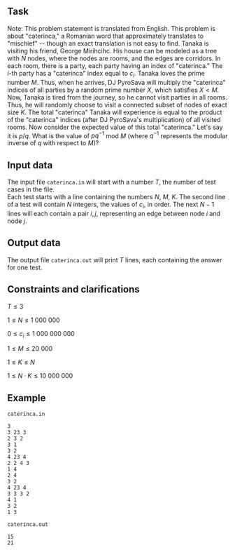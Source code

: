 ## Task

Note: This problem statement is translated from English. This problem is about "caterinca," a Romanian word that approximately translates to "mischief" -- though an exact translation is not easy to find. Tanaka is visiting his friend, George Mirihcihc. His house can be modeled as a tree with $N$ nodes, where the nodes are rooms, and the edges are corridors. In each room, there is a party, each party having an index of "caterinca." The $i$-th party has a "caterinca" index equal to $c_i$. Tanaka loves the prime number $M$. Thus, when he arrives, DJ PyroSava will multiply the "caterinca" indices of all parties by a random prime number $X$, which satisfies $X < M$. Now, Tanaka is tired from the journey, so he cannot visit parties in all rooms. Thus, he will randomly choose to visit a connected subset of nodes of exact size $K$. The total "caterinca" Tanaka will experience is equal to the product of the "caterinca" indices (after DJ PyroSava's multiplication) of all visited rooms. Now consider the expected value of this total "caterinca." Let's say it is $p / q$. What is the value of $pq^{-1}$ mod $M$ (where $q^{-1}$ represents the modular inverse of $q$ with respect to $M$)?

## Input data

The input file `caterinca.in` will start with a number $T$, the number of test cases in the file.  
Each test starts with a line containing the numbers $N$, $M$, $K$. The second line of a test will contain $N$ integers, the values of $c_i$, in order. The next $N-1$ lines will each contain a pair $i, j$, representing an edge between node $i$ and node $j$.

## Output data

The output file `caterinca.out` will print $T$ lines, each containing the answer for one test.

## Constraints and clarifications

$T \leq 3$

$1 \leq N \leq 1\ 000\ 000$

$0 \leq c_i \leq 1\ 000\ 000\ 000$

$1 \leq M \leq 20\ 000$

$1 \leq K \leq N$

$1 \leq N \cdot K \leq 10\ 000\ 000$

## Example

`caterinca.in`
```
3
3 23 3
2 3 2
3 1
3 2
4 23 4
2 2 4 3
1 4
2 4
3 2
4 23 4
3 3 3 2
4 1
3 2
1 3
```
`caterinca.out`
```
15
21
```